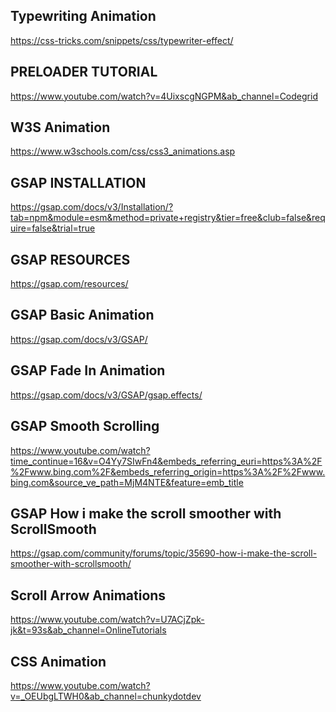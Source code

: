 <!-- Typewriting Animation -->
## Typewriting Animation
https://css-tricks.com/snippets/css/typewriter-effect/ 

<!-- PRELOADER TUTORIAL -->
## PRELOADER TUTORIAL
https://www.youtube.com/watch?v=4UixscgNGPM&ab_channel=Codegrid 

<!-- W3S Animation -->
## W3S Animation
https://www.w3schools.com/css/css3_animations.asp

<!-- GSAP INSTALLATION -->
## GSAP INSTALLATION
https://gsap.com/docs/v3/Installation/?tab=npm&module=esm&method=private+registry&tier=free&club=false&require=false&trial=true 

<!-- GSAP RESOURCES -->
## GSAP RESOURCES
https://gsap.com/resources/ 

<!-- GSAP Basic Animation -->
## GSAP Basic Animation
https://gsap.com/docs/v3/GSAP/

<!-- GSAP Fade In Animation -->
## GSAP Fade In Animation
https://gsap.com/docs/v3/GSAP/gsap.effects/ 

<!-- GSAP Smooth Scrolling -->
## GSAP Smooth Scrolling
https://www.youtube.com/watch?time_continue=16&v=O4Yy7SIwFn4&embeds_referring_euri=https%3A%2F%2Fwww.bing.com%2F&embeds_referring_origin=https%3A%2F%2Fwww.bing.com&source_ve_path=MjM4NTE&feature=emb_title 

<!-- GSAP How i make the scroll smoother with ScrollSmooth -->
## GSAP How i make the scroll smoother with ScrollSmooth
https://gsap.com/community/forums/topic/35690-how-i-make-the-scroll-smoother-with-scrollsmooth/

<!-- Scroll Arrow Animations -->
## Scroll Arrow Animations
https://www.youtube.com/watch?v=U7ACjZpk-jk&t=93s&ab_channel=OnlineTutorials 

<!-- CSS Animation -->
## CSS Animation
https://www.youtube.com/watch?v=_OEUbgLTWH0&ab_channel=chunkydotdev 
